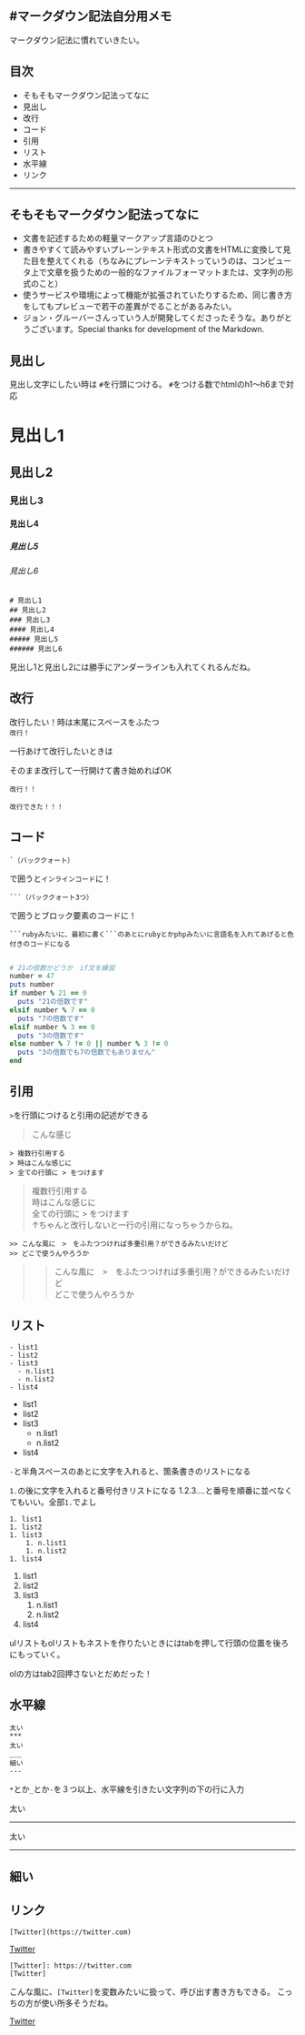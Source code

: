#マークダウン記法自分用メモ
---

マークダウン記法に慣れていきたい。

## 目次

- そもそもマークダウン記法ってなに
- 見出し
- 改行
- コード
- 引用
- リスト
- 水平線
- リンク
---

## そもそもマークダウン記法ってなに

- 文書を記述するための軽量マークアップ言語のひとつ
- 書きやすくて読みやすいプレーンテキスト形式の文書をHTMLに変換して見た目を整えてくれる（ちなみにプレーンテキストっていうのは、コンピュータ上で文章を扱うための一般的なファイルフォーマットまたは、文字列の形式のこと）
- 使うサービスや環境によって機能が拡張されていたりするため、同じ書き方をしてもプレビューで若干の差異がでることがあるみたい。
- ジョン・グルーバーさんっていう人が開発してくださったそうな。ありがとうございます。Special thanks for development of the Markdown. 

## 見出し

見出し文字にしたい時は `#`を行頭につける。  `#`をつける数でhtmlのh1〜h6まで対応

# 見出し1
## 見出し2
### 見出し3
#### 見出し4
##### 見出し5
###### 見出し6

```
# 見出し1
## 見出し2
### 見出し3
#### 見出し4
##### 見出し5
###### 見出し6
```
見出し1と見出し2には勝手にアンダーラインも入れてくれるんだね。


## 改行
改行したい！時は末尾にスペースをふたつ  
`改行！　　`

一行あけて改行したいときは

そのまま改行して一行開けて書き始めればOK
```
改行！！

改行できた！！！
```


## コード
```
`（バッククォート）
```
で囲うと`インラインコード`に！
```
```（バッククォート3つ）
```
で囲うとブロック要素のコードに！

```
```rubyみたいに、最初に書く```のあとにrubyとかphpみたいに言語名を入れてあげると色付きのコードになる
```

```ruby

# 21の倍数かどうか　if文を練習
number = 47
puts number
if number % 21 == 0
  puts "21の倍数です"
elsif number % 7 == 0
  puts "7の倍数です"
elsif number % 3 == 0
  puts "3の倍数です"
else number % 7 != 0 || number % 3 != 0
  puts "3の倍数でも7の倍数でもありません"
end

```


## 引用
` > `を行頭につけると引用の記述ができる

> こんな感じ

```
> 複数行引用する
> 時はこんな感じに
> 全ての行頭に > をつけます
```
> 複数行引用する  
> 時はこんな感じに  
> 全ての行頭に  > をつけます  
↑ちゃんと改行しないと一行の引用になっちゃうからね。

```
>> こんな風に　>　をふたつつければ多重引用？ができるみたいだけど　  
>> どこで使うんやろうか  
```
>> こんな風に　>　をふたつつければ多重引用？ができるみたいだけど　  
>> どこで使うんやろうか  

## リスト
```
- list1
- list2
- list3
  - n.list1
  - n.list2
- list4
```
- list1
- list2
- list3
  - n.list1
  - n.list2
- list4

` - `と半角スペースのあとに文字を入れると、箇条書きのリストになる

` 1. `の後に文字を入れると番号付きリストになる  1.2.3....と番号を順番に並べなくてもいい。全部` 1. `でよし

```
1. list1
1. list2
1. list3
    1. n.list1
    1. n.list2
1. list4
```
1. list1
1. list2
1. list3
    1. n.list1
    1. n.list2
1. list4

ulリストもolリストもネストを作りたいときにはtabを押して行頭の位置を後ろにもっていく。

olの方はtab2回押さないとだめだった！

## 水平線
```
太い
***
太い
___
細い
---
```
` * `とか` _ `とか` - `を３つ以上、水平線を引きたい文字列の下の行に入力

太い
***
太い
___
細い
---

## リンク
```
[Twitter](https://twitter.com)
```

[Twitter](https://twitter.com)

```
[Twitter]: https://twitter.com
[Twitter]
```

こんな風に、`[Twitter]`を変数みたいに扱って、呼び出す書き方もできる。  こっちの方が使い所多そうだね。

[Twitter]: https://twitter.com
[Twitter]

